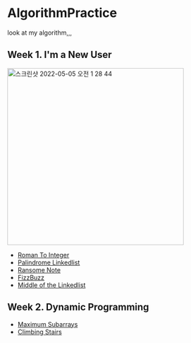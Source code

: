 # AlgorithmPractice
look at my algorithm,,, 

## Week 1. I'm a New User
<img width="400" alt="스크린샷 2022-05-05 오전 1 28 44" src="https://user-images.githubusercontent.com/70755576/166727450-5c3bfdb2-9d43-4934-bf0b-1d75a4ed604e.png">

- [Roman To Integer](https://github.com/Zion-min/AlgorithmPractice/blob/main/LeetCode/romanToInt.py)
- [Palindrome Linkedlist](https://github.com/Zion-min/AlgorithmPractice/blob/main/LeetCode/PalindromeLinkedList.py)
- [Ransome Note](https://github.com/Zion-min/AlgorithmPractice/blob/main/LeetCode/RansomNote.py)
- [FizzBuzz](https://github.com/Zion-min/AlgorithmPractice/blob/main/LeetCode/FizzBuzz.py)
- [Middle of the Linkedlist](https://github.com/Zion-min/AlgorithmPractice/blob/main/LeetCode/MiddleoftheLinkedList.py)


## Week 2. Dynamic Programming
- [Maximum Subarrays](https://github.com/Zion-min/AlgorithmPractice/blob/main/LeetCode/maxSubArray.py)
- [Climbing Stairs](https://github.com/Zion-min/AlgorithmPractice/blob/main/LeetCode/climbStairs.py)

